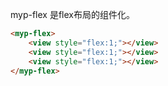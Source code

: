 
myp-flex 是flex布局的组件化。

```html
<myp-flex>
	<view style="flex:1;"></view>
	<view style="flex:1;"></view>
	<view style="flex:1;"></view>
</myp-flex>
```
